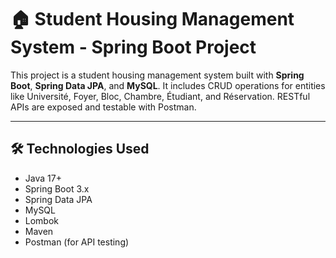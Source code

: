 # 🏠 Student Housing Management System - Spring Boot Project

This project is a student housing management system built with **Spring Boot**, **Spring Data JPA**, and **MySQL**. It includes CRUD operations for entities like Université, Foyer, Bloc, Chambre, Étudiant, and Réservation. RESTful APIs are exposed and testable with Postman.

---

## 🛠 Technologies Used

- Java 17+
- Spring Boot 3.x
- Spring Data JPA
- MySQL
- Lombok
- Maven
- Postman (for API testing)
